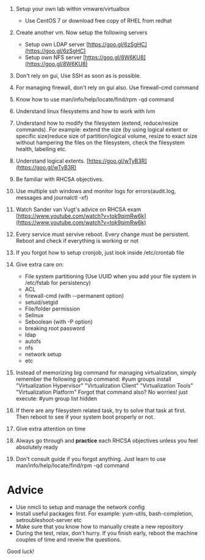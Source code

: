 1.  Setup your own lab within vmware/virtualbox
      - Use CentOS 7 or download free copy of RHEL from redhat

2.  Create another vm. Now setup the following servers
      - Setup own LDAP server [https://goo.gl/6zSgHC](https://goo.gl/6zSgHC)
      - Setup own NFS server [https://goo.gl/8W6KU8](https://goo.gl/8W6KU8)
3.  Don't rely on gui, Use SSH as soon as is possible. 
4.  For managing firewall, don't rely on gui also. Use firewall-cmd command
5.  Know how to use man/info/help/locate/find/rpm -qd command
6.  Understand linux filesystems and how to work with lvm
7.  Understand how to modify the filesystem (extend, reduce/resize commands). For example: extend the size (by using logical extent or specific size)reduce size of partition/logical volume, resize to exact size without hampering the files on the filesystem, check the filesystem health, labelling etc. 
8.  Understand logical extents. [https://goo.gl/wTyB3R](https://goo.gl/wTyB3R)
9.  Be familiar with RHCSA objectives.
10. Use multiple ssh windows and monitor logs for errors(audit.log, messages and journalctl -xf)
11. Watch Sander van Vugt's advice on RHCSA exam [https://www.youtube.com/watch?v=tok9qimRw6k](https://www.youtube.com/watch?v=tok9qimRw6k)
12. Every service must servive reboot. Every change must be persistent. Reboot and check if everything is working or not

14. If you forgot how to setup cronjob, just look inside /etc/crontab file
15. Give extra care on:
      - File system partitioning (Use UUID when you add your file system in /etc/fstab for persistency)
      - ACL
      - firewall-cmd (with --permanent option)
      - setuid/setgid
      - File/folder permission
      - Selinux
      - Seboolean (with -P option)
      - breaking root password
      - ldap
      - autofs
      - nfs
      - network setup
      - etc

 16. Instead of memorizing big command for managing virtualization, simply remember the following group command:
     #yum groups install "Virtualization Hypervisor" "Virtualization Client" "Virtualization Tools"  "Virtualization Platform"
     Forgot that command also? No worries! just execute: #yum group list hidden
 17. If there are any filesystem related task, try to solve that task at first. Then reboot to see if your system boot properly or not.
 18. Give extra attention on time
 19. Always go through and **practice** each RHCSA objectives unless you feel absolutely ready
 20. Don't consult guide if you forgot anything. Just learn to use man/info/help/locate/find/rpm -qd command

# Advice
  - Use nmcli to setup and manage the network config
  - Install useful packages first. For example: yum-utils, bash-completion, setroubleshoot-server etc
  - Make sure that you know how to manually create a new repository
  - During the test, relax, don't hurry. If you finish early, reboot the machine couples of time and reveiw the questions.
  
  
  Good luck!

